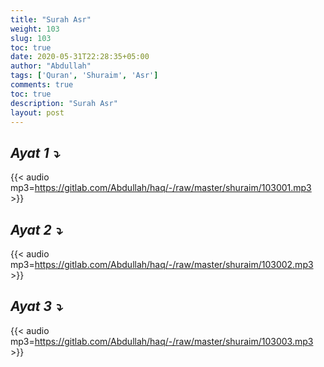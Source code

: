 ```yaml
---
title: "Surah Asr"
weight: 103
slug: 103
toc: true
date: 2020-05-31T22:28:35+05:00
author: "Abdullah"
tags: ['Quran', 'Shuraim', 'Asr']
comments: true
toc: true
description: "Surah Asr"
layout: post
---
```


## _Ayat 1 :arrow_heading_down:_
{{< audio mp3=https://gitlab.com/Abdullah/haq/-/raw/master/shuraim/103001.mp3 >}}

## _Ayat 2 :arrow_heading_down:_
{{< audio mp3=https://gitlab.com/Abdullah/haq/-/raw/master/shuraim/103002.mp3 >}}

## _Ayat 3 :arrow_heading_down:_
{{< audio mp3=https://gitlab.com/Abdullah/haq/-/raw/master/shuraim/103003.mp3 >}}

